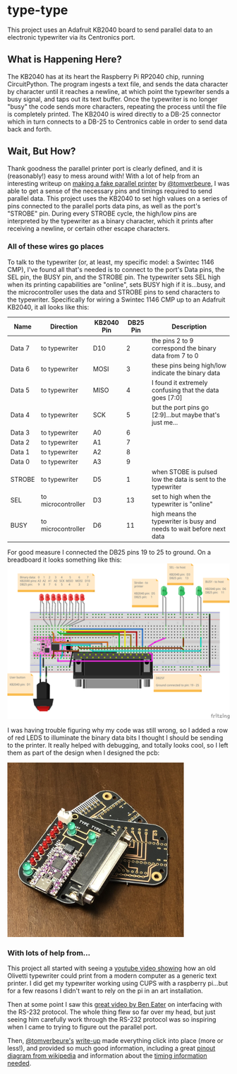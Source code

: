 # type-type
This project uses an Adafruit KB2040 board to send parallel data to an electronic typewriter via its Centronics port.

## What is Happening Here?
The KB2040 has at its heart the Raspberry Pi RP2040 chip, running CircuitPython. The program ingests a text file, and sends the data character by character until it reaches a newline, at which point the typewriter sends a busy signal, and taps out its text buffer. Once the typewriter is no longer "busy" the code sends more characters, repeating the process until the file is completely printed. The KB2040 is wired directly to a DB-25 connector which in turn connects to a DB-25 to Centronics cable in order to send data back and forth.

## Wait, But How?
Thank goodness the parallel printer port is clearly defined, and it is (reasonably!) easy to mess around with! With a lot of help from an interesting writeup on [making a fake parallel printer](https://tomverbeure.github.io/2023/01/24/Fake-Parallel-Printer-Capture-Tool-HW.html) by [@tomverbeure](https://github.com/tomverbeure), I was able to get a sense of the necessary pins and timings required to send parallel data. This project uses the KB2040 to set high values on a series of pins connected to the parallel ports data pins, as well as the port's "STROBE" pin. During every STROBE cycle, the high/low pins are interpreted by the typewriter as a binary character, which it prints after receiving a newline, or certain other escape characters.

### All of these wires go places
To talk to the typewriter (or, at least, my specific model: a Swintec 1146 CMP), I've found all that's needed is to connect to the port's Data pins, the SEL pin, the BUSY pin, and the STROBE pin. The typewriter sets SEL high when its printing capabilities are "online", sets BUSY high if it is...busy, and the microcontroller uses the data and STROBE pins to send characters to the typewriter. Specifically for wiring a Swintec 1146 CMP up to an Adafruit KB2040, it all looks like this:

Name | Direction | KB2040 Pin | DB25 Pin | Description
---|---|---|---|--- 
Data 7 | to typewriter | D10 | 2 | the pins 2 to 9 correspond the binary data from 7 to 0
Data 6 | to typewriter | MOSI | 3 | these pins being high/low indicate the binary data 
Data 5 | to typewriter | MISO | 4 | I found it extremely confusing that the data goes [7:0]
Data 4 | to typewriter | SCK | 5 | but the port pins go [2:9]...but maybe that's just me...
Data 3 | to typewriter | A0 | 6 |
Data 2 | to typewriter | A1 | 7 |
Data 1 | to typewriter | A2 | 8 |
Data 0 | to typewriter | A3 | 9 |
STROBE | to typewriter | D5 | 1 | when STOBE is pulsed low the data is sent to the typewriter
SEL | to microcontroller | D3 | 13 | set to high when the typewriter is "online"
BUSY | to microcontroller | D6 | 11 | high means the typewriter is busy and needs to wait before next data

For good measure I connected the DB25 pins 19 to 25 to ground. On a breadboard it looks something like this:
![](breadboard_typer_planning.png)

I was having trouble figuring why my code was still wrong, so I added a row of red LEDS to illuminate the binary data bits I thought I should be sending to the printer. It really helped with debugging, and totally looks cool, so I left them as part of the design when I designed the pcb:

<img src="./assembled_pcb.JPG" width="400"/>

### With lots of help from...
This project all started with seeing a [youtube video showing](https://youtu.be/SpOyk6n5WTw) how an old Olivetti typewriter could print from a modern computer as a generic text printer. I did get my typewriter working using CUPS with a raspberry pi...but for a few reasons I didn't want to rely on the pi in an art installation.

Then at some point I saw this [great video by Ben Eater](https://youtu.be/AHYNxpqKqwo) on interfacing with the RS-232 protocol. The whole thing flew so far over my head, but just seeing him carefully work through the RS-232 protocol was so inspiring when I came to trying to figure out the parallel port.

Then, [@tomverbeure's](https://github.com/tomverbeure) [write-up](https://tomverbeure.github.io/2023/01/24/Fake-Parallel-Printer-Capture-Tool-HW.html) made everything click into place (more or less!), and provided so much good information, including a great [pinout diagram from wikipedia](https://en.wikipedia.org/wiki/Parallel_port#/media/File:25_Pin_D-sub_pinout.svg) and information about the [timing information needed](https://tomverbeure.github.io/assets/parallelprintcap/centronics_protocol.jpg).
